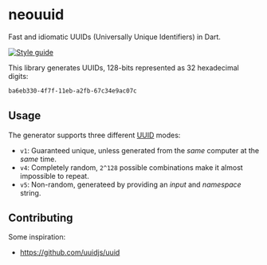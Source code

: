 # neouuid

Fast and idiomatic UUIDs (Universally Unique Identifiers) in Dart.

[![Style guide][sty_img]][sty_url]

[sty_url]: https://pub.dev/packages/neodart
[sty_img]: https://img.shields.io/badge/style-neodart-9cf.svg

This library generates UUIDs, 128-bits represented as 32 hexadecimal digits:

```txt
ba6eb330-4f7f-11eb-a2fb-67c34e9ac07c
```

## Usage

The generator supports three different [UUID][] modes:

- `v1`: Guaranteed unique, unless generated from the _same_ computer at the
  _same_ time.
- `v4`: Completely random, `2^128` possible combinations make it almost
  impossible to repeat.
- `v5`: Non-random, generateed by providing an _input_ and _namespace_ string.

[uuid]: https://tools.ietf.org/html/rfc4122.html
[v1]: https://datatracker.ietf.org/doc/html/rfc4122

## Contributing

Some inspiration:

- <https://github.com/uuidjs/uuid>
